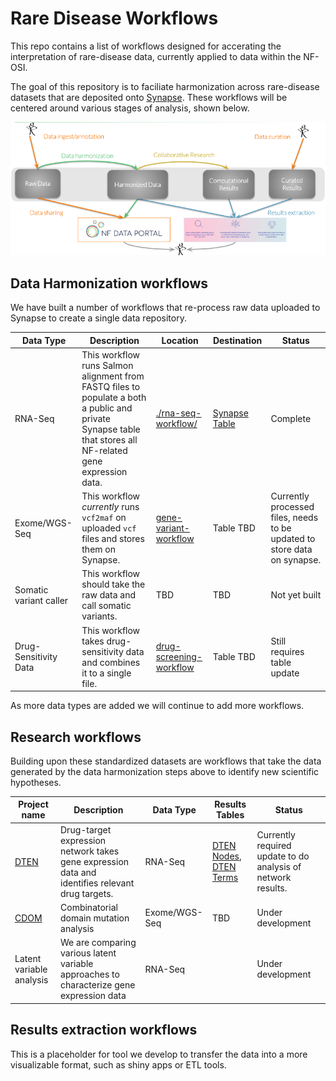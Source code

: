 # Rare Disease Workflows
This repo contains a list of workflows designed for accerating the interpretation of rare-disease data, currently applied to data within the NF-OSI.

The goal of this repository is to faciliate harmonization across rare-disease datasets that are deposited onto [Synapse](http://synapse.org). These workflows will be centered around various stages of analysis, shown below.

![Alt text](doc/workflowCats.png?raw=true "Workflows")

## Data Harmonization workflows
We have built a number of workflows that re-process raw data uploaded to Synapse to create a single data repository.

| Data Type | Description | Location | Destination | Status
| --- | --- | --- | --- | --- | 
| RNA-Seq | This workflow runs Salmon alignment from FASTQ files to populate a both a public and private Synapse table that stores all NF-related gene expression data. | [./rna-seq-workflow/](rna-seq-workflow) | [Synapse Table]() | Complete 
| Exome/WGS-Seq | This workflow *currently* runs `vcf2maf` on uploaded `vcf` files and stores them on Synapse.  | [gene-variant-workflow](gene-variant-workflow) | Table TBD | Currently processed files, needs to be updated to store data on synapse.|
| Somatic variant caller | This workflow should take the raw data and call somatic variants. | TBD | TBD | Not yet built|
| Drug-Sensitivity Data | This workflow takes drug-sensitivity data and combines it to a single file. | [drug-screening-workflow](drug-screening-workflow) | Table TBD | Still requires table update |

As more data types are added we will continue to add more workflows. 

## Research workflows
Building upon these standardized datasets are workflows that take the data generated by the data harmonization steps above to identify new scientific hypotheses.

| Project name | Description | Data Type | Results Tables | Status | 
| --- | --- | --- | --- | --- |
| [DTEN](http://github.org/sage-bionetworks/dten) | Drug-target expression network takes gene expression data and identifies relevant drug targets. | RNA-Seq | [DTEN Nodes](https://www.synapse.org/#!Synapse:syn18779013/tables/), [DTEN Terms]() |Currently required update to do analysis of network results. |
| [CDOM](https://github.com/aabaker99/cdom) | Combinatorial domain mutation analysis | Exome/WGS-Seq | TBD | Under development | 
| Latent variable analysis | We are comparing various latent variable approaches to characterize gene expression data | RNA-Seq || Under development |


## Results extraction workflows
This  is a placeholder for tool we develop to transfer the data into a more visualizable format, such as shiny apps or ETL tools.
